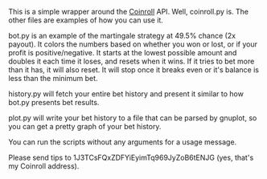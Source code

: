 This is a simple wrapper around the [Coinroll](https://coinroll.it) API.
Well, coinroll.py is. The other files are examples of how you can use it.

bot.py is an example of the martingale strategy at 49.5% chance (2x payout).
It colors the numbers based on whether you won or lost, or if your profit is 
positive/negative. It starts at the lowest possible amount and doubles it each 
time it loses, and resets when it wins. If it tries to bet more than it has, it will also reset. It will stop once it breaks even or it's balance is less than the minimum bet.

history.py will fetch your entire bet history and present it similar to how
bot.py presents bet results.

plot.py will write your bet history to a file that can be parsed by gnuplot,
so you can get a pretty graph of your bet history.

You can run the scripts without any arguments for a usage message.

Please send tips to 1J3TCsFQxZDFYiEyimTq969JyZoB6tENJG
(yes, that's my Coinroll address).
